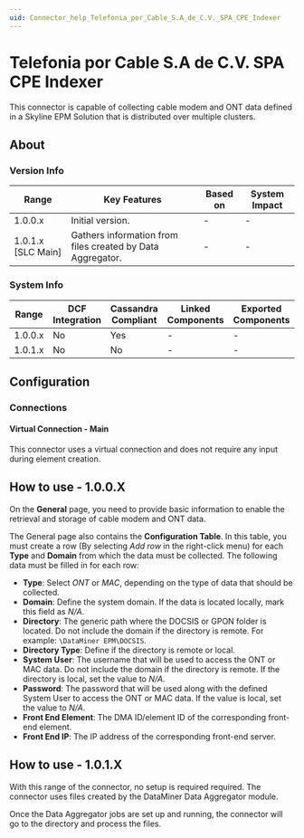 ```yaml
---
uid: Connector_help_Telefonia_por_Cable_S.A_de_C.V._SPA_CPE_Indexer
---
```


# Telefonia por Cable S.A de C.V. SPA CPE Indexer

This connector is capable of collecting cable modem and ONT data defined in a Skyline EPM Solution that is distributed over multiple clusters.

## About

### Version Info

| Range              | Key Features                                               | Based on | System Impact |
|--------------------|------------------------------------------------------------|----------|---------------|
| 1.0.0.x            | Initial version.                                           | -        | -             |
| 1.0.1.x [SLC Main] | Gathers information from files created by Data Aggregator. | -        | -             |

### System Info

| Range     | DCF Integration     | Cassandra Compliant     | Linked Components     | Exported Components     |
|-----------|---------------------|-------------------------|-----------------------|-------------------------|
| 1.0.0.x   | No                  | Yes                     | -                     | -                       |
| 1.0.1.x   | No                  | No                      | -                     | -                       |

## Configuration

### Connections

#### Virtual Connection - Main

This connector uses a virtual connection and does not require any input during element creation.

## How to use - 1.0.0.X

On the **General** page, you need to provide basic information to enable the retrieval and storage of cable modem and ONT data.

The General page also contains the **Configuration Table**. In this table, you must create a row (By selecting *Add row* in the right-click menu) for each **Type** and **Domain** from which the data must be collected. The following data must be filled in for each row:

- **Type**: Select *ONT* or *MAC*, depending on the type of data that should be collected.
- **Domain**: Define the system domain. If the data is located locally, mark this field as *N/A*.
- **Directory**: The generic path where the DOCSIS or GPON folder is located. Do not include the domain if the directory is remote. For example: `\DataMiner EPM\DOCSIS`.
- **Directory Type**: Define if the directory is remote or local.
- **System User**: The username that will be used to access the ONT or MAC data. Do not include the domain if the directory is remote. If the directory is local, set the value to *N/A*.
- **Password**: The password that will be used along with the defined System User to access the ONT or MAC data. If the value is local, set the value to *N/A*.
- **Front End Element**: The DMA ID/element ID of the corresponding front-end element.
- **Front End IP**: The IP address of the corresponding front-end server.

## How to use - 1.0.1.X

With this range of the connector, no setup is required required. The connector uses files created by the DataMiner Data Aggregator module.

Once the Data Aggregator jobs are set up and running, the connector will go to the directory and process the files.
